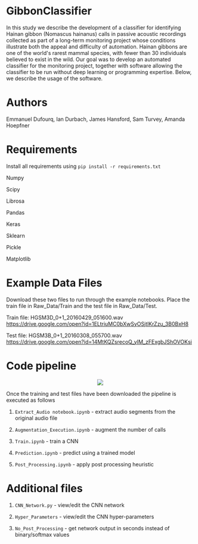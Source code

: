 # GibbonClassifier

In this study we describe the development of a classifier for identifying Hainan gibbon (Nomascus hainanus) calls in passive acoustic recordings collected as part of a long-term monitoring project whose conditions illustrate both the appeal and difficulty of automation. Hainan gibbons are one of the world's rarest mammal species, with fewer than 30 individuals believed to exist in the wild. Our goal was to develop an automated classifier for the monitoring project, together with software allowing the classifier to be run without deep learning or programming expertise. Below, we describe the usage of the software.

# Authors

Emmanuel Dufourq, Ian Durbach, James Hansford, Sam Turvey, Amanda Hoepfner

# Requirements

Install all requirements using `pip install -r requirements.txt`

Numpy

Scipy

Librosa

Pandas

Keras

Sklearn

Pickle

Matplotlib

# Example Data Files

Download these two files to run through the example notebooks. Place the train file in Raw_Data/Train and the test file in Raw_Data/Test.

Train file: HGSM3D_0+1_20160429_051600.wav https://drive.google.com/open?id=1ELtriuMC0bXwSyOSjtlKrZzu_3B0BxH8

Test file: HGSM3B_0+1_20160308_055700.wav https://drive.google.com/open?id=14MtKQZsrecoQ_yIM_zFExgbJShOVOKsi

# Code pipeline

<p align="center">
  <img src="https://github.com/emmanueldufourq/GibbonClassifier/blob/master/Pipeline.jpg?raw=true">
</p>

Once the training and test files have been downloaded the pipeline is executed as follows

1) `Extract_Audio notebook.ipynb` - extract audio segments from the original audio file

2) `Augmentation_Execution.ipynb` - augment the number of calls

3) `Train.ipynb` - train a CNN

4) `Prediction.ipynb` - predict using a trained model

5) `Post_Processing.ipynb` - apply post processing heuristic

# Additional files

1) `CNN_Network.py` - view/edit the CNN network

2) `Hyper_Parameters` - view/edit the CNN hyper-parameters 

3) `No_Post_Processing` - get network output in seconds instead of binary/softmax values

